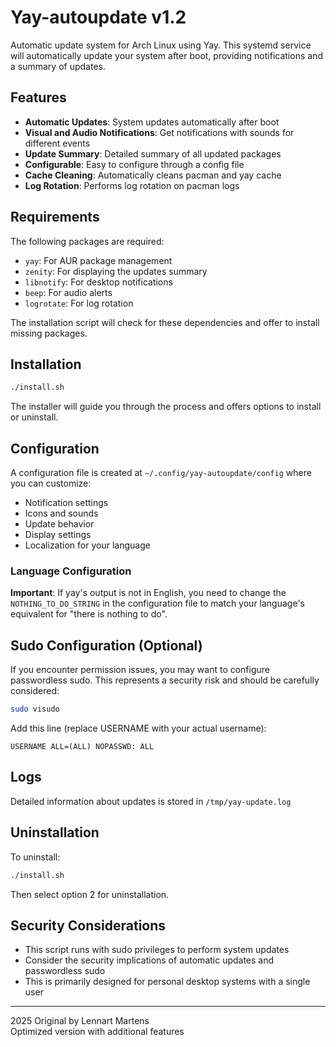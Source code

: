 # Yay-autoupdate v1.2

Automatic update system for Arch Linux using Yay. This systemd service will automatically update your system after boot, providing notifications and a summary of updates.

## Features

- **Automatic Updates**: System updates automatically after boot
- **Visual and Audio Notifications**: Get notifications with sounds for different events
- **Update Summary**: Detailed summary of all updated packages
- **Configurable**: Easy to configure through a config file
- **Cache Cleaning**: Automatically cleans pacman and yay cache
- **Log Rotation**: Performs log rotation on pacman logs

## Requirements

The following packages are required:
- `yay`: For AUR package management
- `zenity`: For displaying the updates summary
- `libnotify`: For desktop notifications
- `beep`: For audio alerts
- `logrotate`: For log rotation

The installation script will check for these dependencies and offer to install missing packages.

## Installation

```bash
./install.sh
```

The installer will guide you through the process and offers options to install or uninstall.

## Configuration

A configuration file is created at `~/.config/yay-autoupdate/config` where you can customize:

- Notification settings
- Icons and sounds
- Update behavior
- Display settings
- Localization for your language

### Language Configuration

**Important**: If yay's output is not in English, you need to change the `NOTHING_TO_DO_STRING` in the configuration file to match your language's equivalent for "there is nothing to do".

## Sudo Configuration (Optional)

If you encounter permission issues, you may want to configure passwordless sudo. This represents a security risk and should be carefully considered:

```bash
sudo visudo
```

Add this line (replace USERNAME with your actual username):
```
USERNAME ALL=(ALL) NOPASSWD: ALL
```

## Logs

Detailed information about updates is stored in `/tmp/yay-update.log`

## Uninstallation

To uninstall:
```bash
./install.sh
```
Then select option 2 for uninstallation.

## Security Considerations

- This script runs with sudo privileges to perform system updates
- Consider the security implications of automatic updates and passwordless sudo
- This is primarily designed for personal desktop systems with a single user

---

2025 Original by Lennart Martens  
Optimized version with additional features
